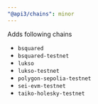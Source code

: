 ```yaml
---
"@api3/chains": minor
---
```


Adds following chains
* `bsquared`
* `bsquared-testnet`
* `lukso`
* `lukso-testnet`
* `polygon-sepolia-testnet`
* `sei-evm-testnet`
* `taiko-holesky-testnet`